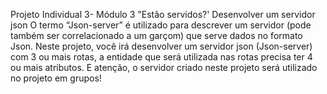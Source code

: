 Projeto Individual 3- Módulo 3 "Estão servidos?'
Desenvolver um servidor json
O termo “Json-server” é utilizado para descrever um servidor (pode também ser correlacionado a um garçom) que serve dados no formato Json. Neste projeto, você irá desenvolver um servidor json (Json-server) com 3 ou mais rotas, a entidade que será utilizada nas rotas precisa ter 4 ou mais atributos. E atenção, o servidor criado neste projeto será utilizado no projeto em grupos!

